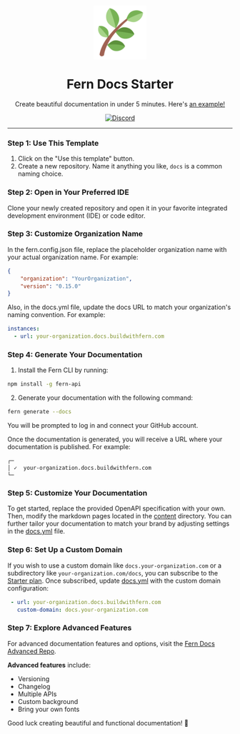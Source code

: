 <br/>
<div align="center">
  <a href="https://www.buildwithfern.com/?utm_source=github&utm_medium=readme&utm_campaign=docs-starter&utm_content=logo">
    <img src="/fern/docs/assets/fern_logo.png" height="120" align="center" alt="header" />
  </a>
  
  <br/>

# Fern Docs Starter

Create beautiful documentation in under 5 minutes. Here's [an example!](https://helloworld.docs.buildwithfern.com)

[![Discord](https://img.shields.io/badge/Join%20Our%20Community-black?logo=discord)](https://discord.com/invite/JkkXumPzcG)

</div>

---

### Step 1: Use This Template

1. Click on the "Use this template" button.
2. Create a new repository. Name it anything you like, `docs` is a common naming choice.

### Step 2: Open in Your Preferred IDE

Clone your newly created repository and open it in your favorite integrated development environment (IDE) or code editor.

### Step 3: Customize Organization Name

In the fern.config.json file, replace the placeholder organization name with your actual organization name. For example:

```json
{
    "organization": "YourOrganization",
    "version": "0.15.0"
}
```

Also, in the docs.yml file, update the docs URL to match your organization's naming convention. For example:

```yml
instances:
  - url: your-organization.docs.buildwithfern.com
```

### Step 4: Generate Your Documentation

1. Install the Fern CLI by running:

```bash
npm install -g fern-api
```

2. Generate your documentation with the following command:

```bash
fern generate --docs
```

You will be prompted to log in and connect your GitHub account.

Once the documentation is generated, you will receive a URL where your documentation is published. For example:

```text
┌─
│ ✓  your-organization.docs.buildwithfern.com
└─
```

### Step 5: Customize Your Documentation 

To get started, replace the provided OpenAPI specification with your own. Then, modify the markdown pages located in the [content](fern/docs/content/) directory. You can further tailor your documentation to match your brand by adjusting settings in the [docs.yml](fern/docs.yml) file.


### Step 6: Set Up a Custom Domain 

If you wish to use a custom domain like `docs.your-organization.com` or a subdirectory like `your-organization.com/docs`, you can subscribe to the [Starter plan](https://buildwithfern.com/pricing). Once subscribed, update [docs.yml](fern/docs.yml) with the custom domain configuration:

``` yaml
 - url: your-organization.docs.buildwithfern.com
   custom-domain: docs.your-organization.com
```

### Step 7: Explore Advanced Features

For advanced documentation features and options, visit the [Fern Docs Advanced Repo](https://github.com/fern-api/docs-advanced).

**Advanced features** include:
- Versioning 
- Changelog
- Multiple APIs
- Custom background
- Bring your own fonts

Good luck creating beautiful and functional documentation! 🌿
